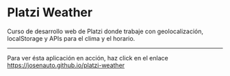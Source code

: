Platzi Weather
============================

Curso de desarrollo web de Platzi donde trabaje con geolocalización, localStorage y APIs para el clima y el horario.

-----------------------------------
Para ver ésta aplicación en acción, haz click en el enlace
https://josenauto.github.io/platzi-weather
